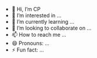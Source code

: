- 👋 Hi, I’m CP
- 👀 I’m interested in ...
- 🌱 I’m currently learning ...
- 💞️ I’m looking to collaborate on ...
- 📫 How to reach me ...
- 😄 Pronouns: ...
- ⚡ Fun fact: ...

<!---
realchetan/realchetan is a ✨ special ✨ repository because its `README.md` (this file) appears on your GitHub profile.
You can click the Preview link to take a look at your changes.
--->
